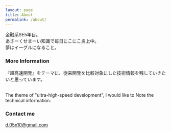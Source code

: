 ```yaml
---
layout: page
title: About
permalink: /about/
---
```


金融系SE5年目。<Br>
あさーくせまーい知識で毎日にこにこ炎上中。<Br>
夢はイーグルになること。

### More Information

『超高速開発』をテーマに、従来開発を比較対象にした技術情報を残していきたいと思っています。<Br><Br>

The theme of "ultra-high-speed development", I would like to Note the technical information.

### Contact me

[d.05n10@gmail.com](mailto:d.05n10@gmail.com)
